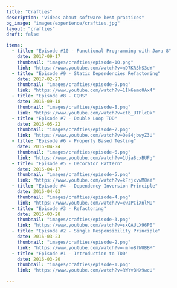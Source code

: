 ```yaml
---
title: "Crafties"
description: "Videos about software best practices"
bg_image: "images/experience/crafties.jpg"
layout: "crafties"
draft: false

items:
  - title: "Episode #10 - Functional Programming with Java 8"
    date: 2017-09-17
    thumbnail: "images/crafties/episode-10.png"
    link: "https://www.youtube.com/watch?v=nD7KRShS3eY"
  - title: "Episode #9 - Static Dependencies Refactoring"
    date: 2017-02-27
    thumbnail: "images/crafties/episode-9.png"
    link: "https://www.youtube.com/watch?v=1Ik6emo0Ax4"
  - title: "Episode #8 - CQRS"
    date: 2016-09-18
    thumbnail: "images/crafties/episode-8.png"
    link: "https://www.youtube.com/watch?v=ctb_UTPlcOk"
  - title: "Episode #7 - Double Loop TDD"
    date: 2016-05-22
    thumbnail: "images/crafties/episode-7.png"
    link: "https://www.youtube.com/watch?v=Qe84jbwyZ3U"
  - title: "Episode #6 - Property Based Testing"
    date: 2016-04-24
    thumbnail: "images/crafties/episode-6.png"
    link: "https://www.youtube.com/watch?v=1Uja8cxBUFg"
  - title: "Episode #5 - Decorator Pattern"
    date: 2016-04-17
    thumbnail: "images/crafties/episode-5.png"
    link: "https://www.youtube.com/watch?v=kFrjxvwM8aY"
  - title: "Episode #4 - Dependency Inversion Principle"
    date: 2016-04-03
    thumbnail: "images/crafties/episode-4.png"
    link: "https://www.youtube.com/watch?v=xwJPCiXnlMU"
  - title: "Episode #3 - Refactoring"
    date: 2016-03-28
    thumbnail: "images/crafties/episode-3.png"
    link: "https://www.youtube.com/watch?v=sxQAULX96P0"
  - title: "Episode #2 - Single Responsibility Principle"
    date: 2016-03-23
    thumbnail: "images/crafties/episode-2.png"
    link: "https://www.youtube.com/watch?v=-mroBlWUBBM"
  - title: "Episode #1 - Introduction to TDD"
    date: 2016-03-20
    thumbnail: "images/crafties/episode-1.png"
    link: "https://www.youtube.com/watch?v=RWYvBNX9wcU"

---
```

